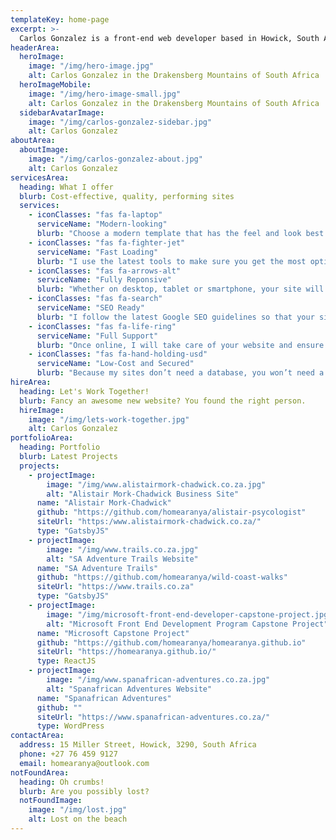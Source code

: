 ```yaml
---
templateKey: home-page
excerpt: >-
  Carlos Gonzalez is a front-end web developer based in Howick, South Africa
headerArea:
  heroImage:
    image: "/img/hero-image.jpg"
    alt: Carlos Gonzalez in the Drakensberg Mountains of South Africa
  heroImageMobile:
    image: "/img/hero-image-small.jpg"
    alt: Carlos Gonzalez in the Drakensberg Mountains of South Africa
  sidebarAvatarImage:
    image: "/img/carlos-gonzalez-sidebar.jpg"
    alt: Carlos Gonzalez
aboutArea:
  aboutImage:
    image: "/img/carlos-gonzalez-about.jpg"
    alt: Carlos Gonzalez
servicesArea:
  heading: What I offer
  blurb: Cost-effective, quality, performing sites
  services:
    - iconClasses: "fas fa-laptop"
      serviceName: "Modern-looking"
      blurb: "Choose a modern template that has the feel and look best suited for your business and I’ll take care of the rest."
    - iconClasses: "fas fa-fighter-jet"
      serviceName: "Fast Loading"
      blurb: "I use the latest tools to make sure you get the most optimised website. They will load in the blink of an eye.  "
    - iconClasses: "fas fa-arrows-alt"
      serviceName: "Fully Reponsive"
      blurb: "Whether on desktop, tablet or smartphone, your site will look great. You’ll be accessible from any device."
    - iconClasses: "fas fa-search"
      serviceName: "SEO Ready"
      blurb: "I follow the latest Google SEO guidelines so that your site will rank as high as possible."
    - iconClasses: "fas fa-life-ring"
      serviceName: "Full Support"
      blurb: "Once online, I will take care of your website and ensure it’s always on. I will be always be available for you."
    - iconClasses: "fas fa-hand-holding-usd"
      serviceName: "Low-Cost and Secured"
      blurb: "Because my sites don’t need a database, you won’t need a web host. They’ll be more secure. No expensive plugins needed."
hireArea:
  heading: Let's Work Together!
  blurb: Fancy an awesome new website? You found the right person.
  hireImage:
    image: "/img/lets-work-together.jpg"
    alt: Carlos Gonzalez
portfolioArea:
  heading: Portfolio
  blurb: Latest Projects
  projects:
    - projectImage:
        image: "/img/www.alistairmork-chadwick.co.za.jpg"
        alt: "Alistair Mork-Chadwick Business Site"
      name: "Alistair Mork-Chadwick"
      github: "https://github.com/homearanya/alistair-psycologist"
      siteUrl: "https:/www.alistairmork-chadwick.co.za/"
      type: "GatsbyJS"
    - projectImage:
        image: "/img/www.trails.co.za.jpg"
        alt: "SA Adventure Trails Website"
      name: "SA Adventure Trails"
      github: "https://github.com/homearanya/wild-coast-walks"
      siteUrl: "https://www.trails.co.za"
      type: "GatsbyJS"
    - projectImage:
        image: "/img/microsoft-front-end-developer-capstone-project.jpg"
        alt: "Microsoft Front End Development Program Capstone Project"
      name: "Microsoft Capstone Project"
      github: "https://github.com/homearanya/homearanya.github.io"
      siteUrl: "https://homearanya.github.io/"
      type: ReactJS
    - projectImage:
        image: "/img/www.spanafrican-adventures.co.za.jpg"
        alt: "Spanafrican Adventures Website"
      name: "Spanafrican Adventures"
      github: ""
      siteUrl: "https://www.spanafrican-adventures.co.za/"
      type: WordPress
contactArea:
  address: 15 Miller Street, Howick, 3290, South Africa
  phone: +27 76 459 9127
  email: homearanya@outlook.com
notFoundArea:
  heading: Oh crumbs!
  blurb: Are you possibly lost?
  notFoundImage:
    image: "/img/lost.jpg"
    alt: Lost on the beach
---
```

